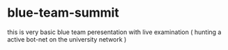 # blue-team-summit

this is very basic blue team peresentation with live examination ( hunting a active bot-net on the university network )
